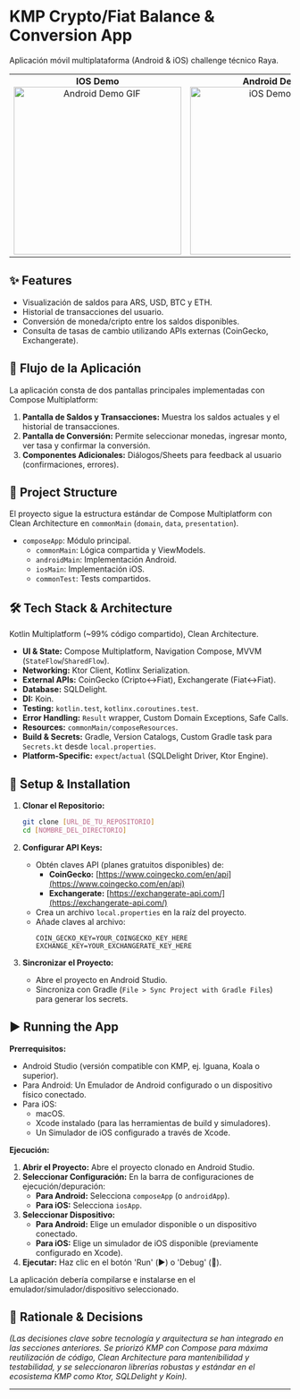# KMP Crypto/Fiat Balance & Conversion App


Aplicación móvil multiplataforma (Android & iOS) challenge técnico Raya.



<table>
  <tr>
    <td align="center">
      <strong>IOS Demo</strong><br>
      <img src="https://github.com/user-attachments/assets/2a76b212-f4ef-4604-942c-e943698cb51b" alt="Android Demo GIF" width="300">
    </td>
    <td align="center">
      <strong>Android Demo</strong><br>
      <img src="https://github.com/user-attachments/assets/03938a93-57e9-4f5c-8c2e-9399e546c20a" alt="iOS Demo GIF" width="300">
    </td>
  </tr>
</table>




## ✨ Features

* Visualización de saldos para ARS, USD, BTC y ETH.
* Historial de transacciones del usuario.
* Conversión de moneda/cripto entre los saldos disponibles.
* Consulta de tasas de cambio utilizando APIs externas (CoinGecko, Exchangerate).

## 📱 Flujo de la Aplicación

La aplicación consta de dos pantallas principales implementadas con Compose Multiplatform:

1.  **Pantalla de Saldos y Transacciones:** Muestra los saldos actuales y el historial de transacciones.
2.  **Pantalla de Conversión:** Permite seleccionar monedas, ingresar monto, ver tasa y confirmar la conversión.
3.  **Componentes Adicionales:** Diálogos/Sheets para feedback al usuario (confirmaciones, errores).

## 📂 Project Structure

El proyecto sigue la estructura estándar de Compose Multiplatform con Clean Architecture en `commonMain` (`domain`, `data`, `presentation`).

* `composeApp`: Módulo principal.
    * `commonMain`: Lógica compartida y ViewModels.
    * `androidMain`: Implementación Android.
    * `iosMain`: Implementación iOS.
    * `commonTest`: Tests compartidos.

## 🛠️ Tech Stack & Architecture

Kotlin Multiplatform (~99% código compartido), Clean Architecture.

* **UI & State:** Compose Multiplatform, Navigation Compose, MVVM (`StateFlow`/`SharedFlow`).
* **Networking:** Ktor Client, Kotlinx Serialization.
* **External APIs:** CoinGecko (Cripto<->Fiat), Exchangerate (Fiat<->Fiat).
* **Database:** SQLDelight.
* **DI:** Koin.
* **Testing:** `kotlin.test`, `kotlinx.coroutines.test`.
* **Error Handling:** `Result` wrapper, Custom Domain Exceptions, Safe Calls.
* **Resources:** `commonMain/composeResources`.
* **Build & Secrets:** Gradle, Version Catalogs, Custom Gradle task para `Secrets.kt` desde `local.properties`.
* **Platform-Specific:** `expect`/`actual` (SQLDelight Driver, Ktor Engine).

## 🚀 Setup & Installation

1.  **Clonar el Repositorio:**
    ```bash
    git clone [URL_DE_TU_REPOSITORIO]
    cd [NOMBRE_DEL_DIRECTORIO]
    ```

2.  **Configurar API Keys:**
    * Obtén claves API (planes gratuitos disponibles) de:
        * **CoinGecko:** [https://www.coingecko.com/en/api](https://www.coingecko.com/en/api)
        * **Exchangerate:** [https://exchangerate-api.com/](https://exchangerate-api.com/)
    * Crea un archivo `local.properties` en la raíz del proyecto.
    * Añade claves al archivo:
        ```properties
        COIN_GECKO_KEY=YOUR_COINGECKO_KEY_HERE
        EXCHANGE_KEY=YOUR_EXCHANGERATE_KEY_HERE
        ```

3.  **Sincronizar el Proyecto:**
    * Abre el proyecto en Android Studio.
    * Sincroniza con Gradle (`File > Sync Project with Gradle Files`) para generar los secrets.

## ▶️ Running the App

**Prerrequisitos:**

* Android Studio (versión compatible con KMP, ej. Iguana, Koala o superior).
* Para Android: Un Emulador de Android configurado o un dispositivo físico conectado.
* Para iOS:
    * macOS.
    * Xcode instalado (para las herramientas de build y simuladores).
    * Un Simulador de iOS configurado a través de Xcode.

**Ejecución:**

1.  **Abrir el Proyecto:** Abre el proyecto clonado en Android Studio.
2.  **Seleccionar Configuración:** En la barra de configuraciones de ejecución/depuración:
    * **Para Android:** Selecciona `composeApp` (o `androidApp`).
    * **Para iOS:** Selecciona `iosApp`.
3.  **Seleccionar Dispositivo:**
    * **Para Android:** Elige un emulador disponible o un dispositivo conectado.
    * **Para iOS:** Elige un simulador de iOS disponible (previamente configurado en Xcode).
4.  **Ejecutar:** Haz clic en el botón 'Run' (▶️) o 'Debug' (🐞).

La aplicación debería compilarse e instalarse en el emulador/simulador/dispositivo seleccionado.

## 🤔 Rationale & Decisions

*(Las decisiones clave sobre tecnología y arquitectura se han integrado en las secciones anteriores. Se priorizó KMP con Compose para máxima reutilización de código, Clean Architecture para mantenibilidad y testabilidad, y se seleccionaron librerías robustas y estándar en el ecosistema KMP como Ktor, SQLDelight y Koin).*

---
